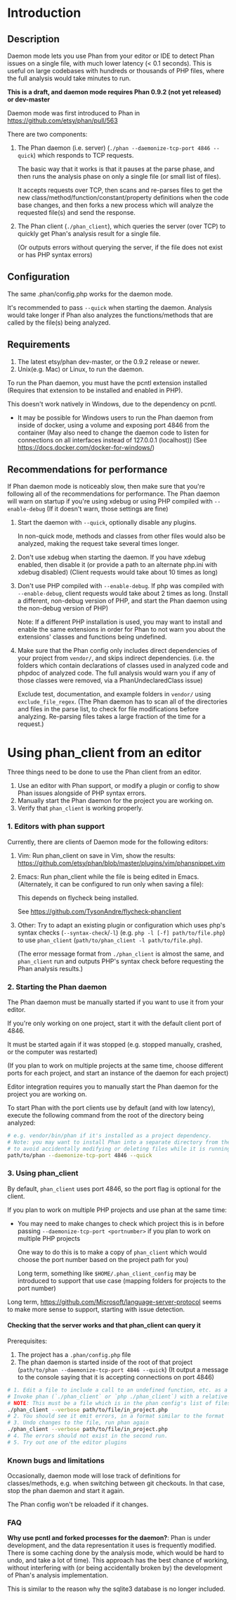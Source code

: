 Introduction
============

Description
-----------

Daemon mode lets you use Phan from your editor or IDE to detect Phan issues on a single file, with much lower latency (< 0.1 seconds). This is useful on large codebases with hundreds or thousands of PHP files, where the full analysis would take minutes to run.

**This is a draft, and daemon mode requires Phan 0.9.2 (not yet released) or dev-master**

Daemon mode was first introduced to Phan in https://github.com/etsy/phan/pull/563

There are two components:

1. The Phan daemon (i.e. server) (`./phan --daemonize-tcp-port 4846 --quick`) which responds to TCP requests.

   The basic way that it works is that it pauses at the parse phase, and then runs the analysis phase on only a single file (or small list of files).

   It accepts requests over TCP, then scans and re-parses files to get the new class/method/function/constant/property definitions when the code base changes, and then forks a new process which will analyze the requested file(s) and send the response.
2. The Phan client (`./phan_client`), which queries the server (over TCP) to quickly get Phan's analysis result for a single file.

   (Or outputs errors without querying the server, if the file does not exist or has PHP syntax errors)

Configuration
-------------

The same .phan/config.php works for the daemon mode.

It's recommended to pass `--quick` when starting the daemon. Analysis would take longer if Phan also analyzes the functions/methods that are called by the file(s) being analyzed.

Requirements
------------

1. The latest etsy/phan dev-master, or the 0.9.2 release or newer.
2. Unix(e.g. Mac) or Linux, to run the daemon.

To run the Phan daemon, you must have the pcntl extension installed (Requires that extension to be installed and enabled in PHP).

This doesn't work natively in Windows, due to the dependency on pcntl.

- It may be possible for Windows users to run the Phan daemon from inside of docker, using a volume and exposing port 4846 from the container (May also need to change the daemon code to listen for connections on all interfaces instead of 127.0.0.1 (localhost))
  (See https://docs.docker.com/docker-for-windows/)

Recommendations for performance
-------------------------------

If Phan daemon mode is noticeably slow, then make sure that you're following all of the recommendations for performance.
The Phan daemon will warn on startup if you're using xdebug or using PHP compiled with `--enable-debug` (If it doesn't warn, those settings are fine)

1. Start the daemon with `--quick`, optionally disable any plugins.
   
   In non-quick mode, methods and classes from other files would also be analyzed, making the request take several times longer.
2. Don't use xdebug when starting the daemon. If you have xdebug enabled, then disable it (or provide a path to an alternate php.ini with xdebug disabled)
   (Client requests would take about 10 times as long)
3. Don't use PHP compiled with `--enable-debug`. If php was compiled with `--enable-debug`, client requests would take about 2 times as long.
   (Install a different, non-debug version of PHP, and start the Phan daemon using the non-debug version of PHP)

   Note: If a different PHP installation is used, you may want to install and enable the same extensions in order for Phan to not warn you about the extensions' classes and functions being undefined.
4. Make sure that the Phan config only includes direct dependencies of your project from `vendor/`,
   and skips indirect dependencies.
   (i.e. the folders which contain declarations of classes used in analyzed code and phpdoc of analyzed code. The full analysis would warn you if any of those classes were removed, via a PhanUndeclaredClass issue)

   Exclude test, documentation, and example folders in `vendor/` using `exclude_file_regex`.
   (The Phan daemon has to scan all of the directories and files in the parse list, to check for file modifications before analyzing. Re-parsing files takes a large fraction of the time for a request.)

Using phan_client from an editor
================================

Three things need to be done to use the Phan client from an editor.

1. Use an editor with Phan support, or modify a plugin or config to show Phan issues alongside of PHP syntax errors.
2. Manually start the Phan daemon for the project you are working on.
3. Verify that `phan_client` is working properly.

### 1. Editors with phan support
Currently, there are clients of Daemon mode for the following editors:

1. Vim: Run phan_client on save in Vim, show the results: https://github.com/etsy/phan/blob/master/plugins/vim/phansnippet.vim
2. Emacs: Run phan_client while the file is being edited in Emacs. (Alternately, it can be configured to run only when saving a file):

   This depends on flycheck being installed.

   See https://github.com/TysonAndre/flycheck-phanclient
3. Other: Try to adapt an existing plugin or configuration which uses php's syntax checks (`--syntax-check`/`-l`) (e.g. `php -l [-f] path/to/file.php`) to use `phan_client` (`path/to/phan_client -l path/to/file.php`).

   (The error message format from `./phan_client` is almost the same, and `phan_client` run and outputs PHP's syntax check before requesting the Phan analysis results.)

### 2. Starting the Phan daemon

The Phan daemon must be manually started if you want to use it from your editor.

If you're only working on one project, start it with the default client port of 4846.

It must be started again if it was stopped (e.g. stopped manually, crashed, or the computer was restarted)

(If you plan to work on multiple projects at the same time, choose different ports for each project, and start an instance of the daemon for each project)

Editor integration requires you to manually start the Phan daemon for the project you are working on.

To start Phan with the port clients use by default (and with low latency), execute the following command from the root of the directory being analyzed:

```bash
# e.g. vendor/bin/phan if it's installed as a project dependency.
# Note: you may want to install Phan into a separate directory from the PHP projects you will be working on,
# to avoid accidentally modifying or deleting files while it is running.
path/to/phan --daemonize-tcp-port 4846 --quick
```

### 3. Using phan_client

By default, `phan_client` uses port 4846, so the port flag is optional for the client.

If you plan to work on multiple PHP projects and use phan at the same time:

- You may need to make changes to check which project this is in before passing `--daemonize-tcp-port <portnumber>` if you plan to work on multiple PHP projects
     
  One way to do this is to make a copy of `phan_client` which would choose the port number based on the project path for you)

  Long term, something like `$HOME/.phan_client_config` may be introduced to support that use case (mapping folders for projects to the port number)



Long term, https://github.com/Microsoft/language-server-protocol seems to make more sense to support, starting with issue detection.

#### Checking that the server works and that phan_client can query it

Prerequisites:

1. The project has a `.phan/config.php` file
2. The phan daemon is started inside of the root of that project (`path/to/phan --daemonize-tcp-port 4846 --quick`)
   (It output a message to the console saying that it is accepting connections on port 4846)

```bash
# 1. Edit a file to include a call to an undefined function, etc. as a sanity check
# Invoke phan (`./phan_client` or `php ./phan_client`) with a relative or absolute path to the file being analyzed.
# NOTE: This must be a file which is in the phan config's list of files/directories to analyze
./phan_client --verbose path/to/file/in_project.php
# 2. You should see it emit errors, in a format similar to the format `php -l` uses
# 3. Undo changes to the file, run phan again
./phan_client --verbose path/to/file/in_project.php
# 4. The errors should not exist in the second run.
# 5. Try out one of the editor plugins
```

### Known bugs and limitations

Occasionally, daemon mode will lose track of definitions for classes/methods, e.g. when switching between git checkouts.
In that case, stop the phan daemon and start it again.

The Phan config won't be reloaded if it changes.

### FAQ

**Why use pcntl and forked processes for the daemon?**:
Phan is under development, and the data representation it uses is frequently modified.
There is some caching done by the analysis mode, which would be hard to undo, and take a lot of time).
This approach has the best chance of working, without interfering with (or being accidentally broken by) the development of Phan's analysis implementation.

This is similar to the reason why the sqlite3 database is no longer included.